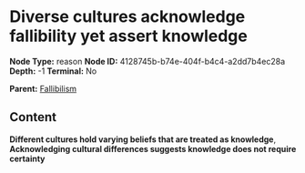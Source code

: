 # Diverse cultures acknowledge fallibility yet assert knowledge

**Node Type:** reason
**Node ID:** 4128745b-b74e-404f-b4c4-a2dd7b4ec28a
**Depth:** -1
**Terminal:** No

**Parent:** [Fallibilism](fallibilism.md)

## Content

**Different cultures hold varying beliefs that are treated as knowledge**, **Acknowledging cultural differences suggests knowledge does not require certainty**
